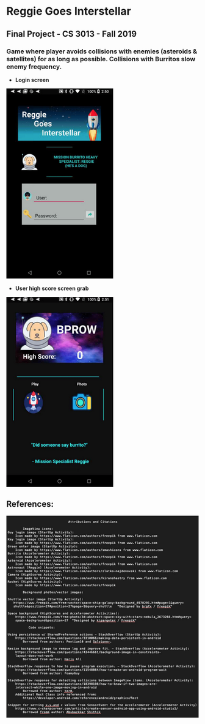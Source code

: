 # Reggie Goes Interstellar  
## Final Project - CS 3013 - Fall 2019
### Game where player avoids collisions with enemies (asteroids & satellites) for as long as possible. Collisions with Burritos slow enemy frequency.  


* **Login screen**  

![login1](screen/login1.png)  

* **User high score screen grab**  

![highscore1](screen/highscore1.png)  
  

## References:

![sources1](screen/sources1.png)  
